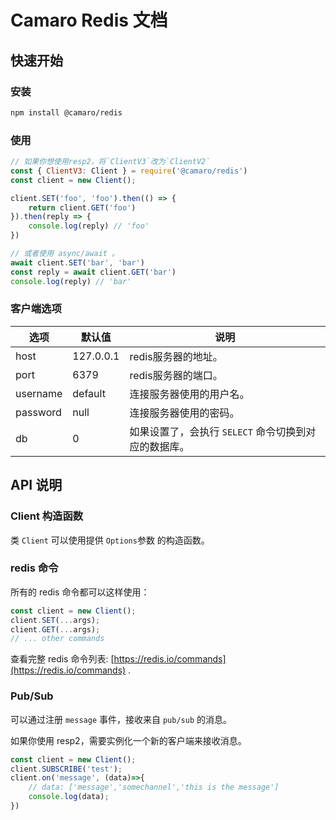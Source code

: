 # Camaro Redis 文档

## 快速开始

### 安装

```bash
npm install @camaro/redis
```

### 使用

```js
// 如果你想使用resp2，将`ClientV3`改为`ClientV2`
const { ClientV3: Client } = require('@camaro/redis')
const client = new Client();

client.SET('foo', 'foo').then(() => {
    return client.GET('foo')
}).then(reply => {
    console.log(reply) // 'foo'
})

// 或者使用 async/await 。
await client.SET('bar', 'bar')
const reply = await client.GET('bar')
console.log(reply) // 'bar'
```

### 客户端选项

| 选项 | 默认值 | 说明 |
| --- | --- | --- |
| host | 127.0.0.1 | redis服务器的地址。 |
| port | 6379 | redis服务器的端口。 |
| username | default | 连接服务器使用的用户名。 |
| password | null | 连接服务器使用的密码。 |
| db | 0 | 如果设置了，会执行 `SELECT` 命令切换到对应的数据库。 |

## API 说明

### Client 构造函数

类 `Client` 可以使用提供 `Options`参数 的构造函数。

### redis 命令

所有的 redis 命令都可以这样使用：

```js
const client = new Client();
client.SET(...args);
client.GET(...args);
// ... other commands
```

查看完整 redis 命令列表: [https://redis.io/commands](https://redis.io/commands) .

### Pub/Sub

可以通过注册 `message` 事件，接收来自 `pub/sub` 的消息。

如果你使用 resp2，需要实例化一个新的客户端来接收消息。

```js
const client = new Client();
client.SUBSCRIBE('test');
client.on('message', (data)=>{
    // data: ['message','somechannel','this is the message']
    console.log(data);    
})
```